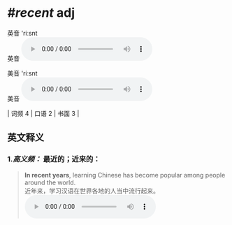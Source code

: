# ***\#recent*** adj
英音 'riːsnt  
英音
<audio src="./media/recent-B.aac" controls="controls"></audio>

美音 'riːsnt  
美音
<audio src="./media/recent.aac" controls="controls"></audio>



| 词频 4 | 口语 2 | 书面 3 |  

英文释义
---
### 1.*高义频：* **最近的；近来的：**  

 > **In recent years**, learning Chinese has become popular among people around the world.  
 > 近年来，学习汉语在世界各地的人当中流行起来。    
<audio src="./media/In recent years, learning Chinese_AAC.aac" controls="controls"></audio>


